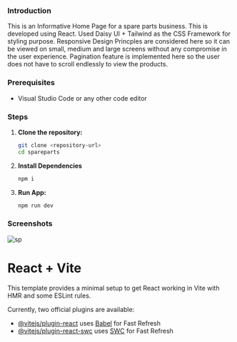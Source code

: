 ### Introduction
This is an Informative Home Page for a spare parts business. This is developed using React. Used Daisy UI + Tailwind as the CSS Framework for styling purpose. Responsive Design Princples are considered here so it can be viewed on small, medium and large screens without any compromise in the user experience. Pagination feature is implemented here so the user does not have to scroll endlessly to view the products.

### Prerequisites
- Visual Studio Code or any other code editor

### Steps
1. **Clone the repository:**
   ```bash
   git clone <repository-url>
   cd spareparts
2. **Install Dependencies**
    ```bash
    npm i
4. **Run App:**
   ```bash
   npm run dev

### Screenshots
![sp](https://github.com/iamakmal/spareparts/assets/95517227/668c2531-25df-4457-a6f2-c592e2431ac8)


# React + Vite

This template provides a minimal setup to get React working in Vite with HMR and some ESLint rules.

Currently, two official plugins are available:

- [@vitejs/plugin-react](https://github.com/vitejs/vite-plugin-react/blob/main/packages/plugin-react/README.md) uses [Babel](https://babeljs.io/) for Fast Refresh
- [@vitejs/plugin-react-swc](https://github.com/vitejs/vite-plugin-react-swc) uses [SWC](https://swc.rs/) for Fast Refresh
